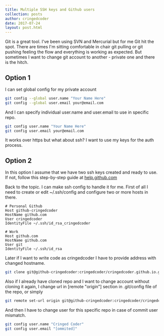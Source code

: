 ```yaml
---
title: Multiple SSH keys and Github users
collection: posts
author: cringedcoder
date: 2017-07-24
layout: post.html
---
```

Git is a great tool. I've been using SVN and Mercurial but for me Git hit the
spot. There are times I'm sitting comfortable in chair git pulling or git
pushing feeling the flow and everything is working as expected. But sometimes
I want to change git account to another - private one and there is the hitch.

## Option 1

I can set global config for my private account

```bash
git config --global user.name "Your Name Here"
git config --global user.email your@email.com
```

And I can specify individual user.name and user.email to use in specific repo.

```bash
git config user.name "Your Name Here"
git config user.email your@email.com
```

It works over https but what about ssh? I want to use my keys for the auth
process.

## Option 2

In this option I assume that we have two ssh keys created and ready to use. If
not, follow this step-by-step guide at 
[help.github.com](https://help.github.com/articles/connecting-to-github-with-ssh/)

Back to the topic. I can make ssh config to handle it for me. First of all
I need to create or edit ~/.ssh/config and configure two or more hosts in there.

```
# Personal Github
Host github-cringedcoder
HostName github.com
User cringedcoder
IdentityFile ~/.ssh/id_rsa_cringedcoder

# Work
Host github.com
HostName github.com
User git
IdentityFile ~/.ssh/id_rsa
```
Later if I want to write code as cringedcoder I have to provide address with
changed hostname.

```bash
git clone git@github-cringedcoder:cringedcoder/cringedcoder.github.io.git
```
Also if I already have cloned repo and I want to change account without cloning
it again, I change url in [remote "origin"] section in .git/config file of the
repo, or simply 
```bash
git remote set-url origin git@github-cringedcoder:cringedcoder/cringedcoder.github.io.git
```
And then I have to change user for this specific repo in case of commit user
mismatch.
```bash
git config user.name "Cringed Coder"
git config user.email "[ommited]"
```
